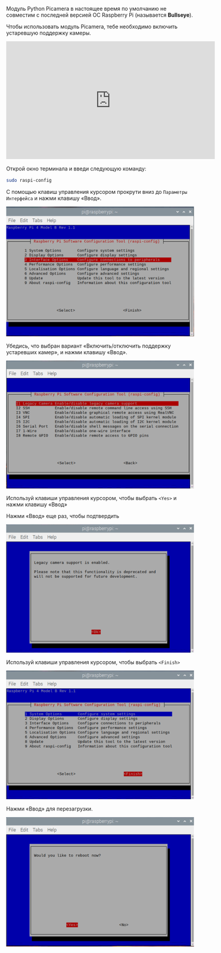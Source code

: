 Модуль Python Picamera в настоящее время по умолчанию не совместим с последней версией ОС Raspberry Pi (называется **Bullseye**).

Чтобы использовать модуль Picamera, тебе необходимо включить устаревшую поддержку камеры. 

<iframe width="560" height="315" src="https://www.youtube.com/embed/E7KPSc_Xr24" title="Видеопроигрыватель YouTube" frameborder="0" allow="accelerometer; autoplay; clipboard-write; encrypted-media; gyroscope; picture-in-picture" allowfullscreen mark="crwd-mark"></iframe>

Открой окно терминала и введи следующую команду:

```bash
sudo raspi-config
```

С помощью клавиш управления курсором прокрути вниз до `Параметры Интерфейса` и нажми клавишу «Ввод».

![выбраны параметры интерфейса](images/interface-options.png)

Убедись, что выбран вариант «Включить/отключить поддержку устаревших камер», и нажми клавишу «Ввод».

![выбрана устаревшая камера](images/enable-legacy.png)

Используй клавиши управления курсором, чтобы выбрать `<Yes>` и нажми клавишу «Ввод»

Нажми «Ввод» еще раз, чтобы подтвердить

![окно с выделенным Ok для поддержки устаревшей камеры](images/ok.png)

Используй клавиши управления курсором, чтобы выбрать `<Finish>`

![финиш подсвечен](images/finish.png)

Нажми «Ввод» для перезагрузки.

![перезагрузить подсвечено](images/reboot.png)

